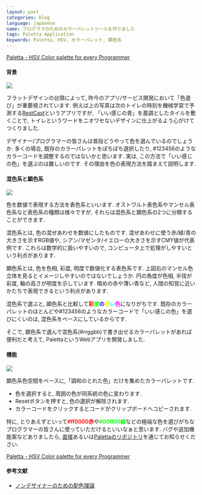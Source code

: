 ```yaml
---
layout: post
categories: blog
language: japanese
name: プログラマのためのカラーパレットツールを作りました
tags: Paletta Application
keywords: Paletta, HSV, カラーパレット, 顕色系
---
```


[Paletta - HSV Color palette for every Programmer](http://paletta.mrk1869.com)

#### 背景

<img src="https://lh3.googleusercontent.com/-vKk8vAUqILk/UhILSJJoOWI/AAAAAAAAAeY/1mwP7tuggYc/s720/Paletta-restcast.jpg" class="image-on-frame">

フラットデザインの台頭によって, 昨今のアプリ/サービス開発において「色選び」が重要視されています. 例えば上の写真は次のトイレの時刻を機械学習で予測する[RestCast](http://jp.startup-dating.com/2013/05/super-hackathon-2013-in-osak)というアプリですが, 「いい感じの青」を基調としたタイルを敷くことで, トイレというワードをニオワセないデザインに仕上がるよう心がけてつくりました.

デザイナー/プログラマーの皆さんは普段どうやって色を選んでいるのでしょうか. 多くの場合, 既存のカラーパレットをぽちぽち選択したり, #123456のようなカラーコードを調整するのではないかと思います. 実は, この方法で「いい感じの色」を選ぶのは難しいのです. その理由を色の表現方法を踏まえて説明します.

#### 混色系と顕色系

<img src="https://lh4.googleusercontent.com/-hJ9s_mZ6IC8/UhLvbd_kb_I/AAAAAAAAAe0/UnudTxI41k0/s912/Paletta-color_space.png" class="image-on-frame">

色を数値で表現する方法を表色系といいます. オストワルト表色系やマンセル表色系など表色系の種類は様々ですが, それらは混色系と顕色系の2つに分類することができます.

混色系とは, 色の混ぜあわせを数値にしたものです. 混ぜあわせに使う赤/緑/青の大きさを示すRGB値や, シアン/マゼンタ/イエローの大きさを示すCMY値が代表例です. これらは数学的に扱いやすいので, コンピュータ上で処理がしやすいという利点があります.

顕色系とは, 色を色相, 彩度, 明度で数値化する表色系です. 上図右のマンセル色立体を見るとイメージしやすいのではないでしょうか. 円の角度が色相, 半径が彩度, 軸の高さが明度を示しています. 暗めの赤や薄い青など, 人間の知覚に近いかたちで表現できるという利点があります.

混色系で選ぶと, 顕色系と比較して<span style="color:#ff0000;font-weight:600;">彩</span><span style="color:#00ff00;font-weight:600;">度</span><span style="color:#0000ff;font-weight:600;">の</span><span style="color:#ffff00;font-weight:600;">高</span><span style="color:#00ffff;font-weight:600;">い</span><span style="color:#ff00ff;font-weight:600;">色</span>になりがちです. 既存のカラーパレットのほとんどや#123456のようなカラーコードで「いい感じの色」を選びにくいのは, 混色系をベースにしているからです.

そこで, 顕色系で選んで混色系(#rrggbb)で書き出せるカラーパレットがあれば便利だと考えて, PalettaというWebアプリを開発しました.

#### 機能

[<img src="https://lh3.googleusercontent.com/-i_NDr2XI-w4/UhILUthWb3I/AAAAAAAAAeg/8lSx-MjLSrs/s576/Paletta-feature_red.png" class="image-on-frame">](http://paletta.mrk1869.com)

顕色系色空間をベースに,「調和のとれた色」だけを集めたカラーパレットです.

<ul>
<li>色を選択すると, 周囲の色が同系統の色に変わります.</li>
<li>Resetボタンを押すと, 色の選択が解除されます.</li>
<li>カラーコードをクリックするとコードがクリップボードへコピーされます.</li>
</ul>

特に, とりあえずといって<span style="color:#ff0000;font-weight:600;">#ff0000赤</span>や<span style="color:#00ff00;font-weight:600;">#00ff00緑</span>などの極端な色を選びがちなプログラマーの皆さんに使っていただけるといいなぁと思います.
バグや追加機能案などありましたら, [直接](http://mrk1869.com/aboutme/)あるいは[Palettaのリポジトリ](https://github.com/Mrk1869/paletta)を通じてお知らせください.

[Paletta - HSV Color palette for every Programmer](http://paletta.mrk1869.com)

#### 参考文献

* [ノンデザイナーのための配色理論](http://www.slideshare.net/saucerjp/ss-14902681)

